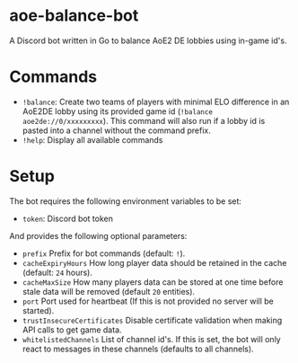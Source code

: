 # aoe-balance-bot
A Discord bot written in Go to balance AoE2 DE lobbies using in-game id's. 

# Commands
- `!balance`: Create two teams of players with minimal ELO difference in an AoE2DE lobby using its provided game id (`!balance aoe2de://0/xxxxxxxxx`). This command will also run if a lobby id is pasted into a channel without the command prefix.
- `!help`: Display all available commands

# Setup
The bot requires the following environment variables to be set:
- `token`: Discord bot token

And provides the following optional parameters:
- `prefix` Prefix for bot commands (default: `!`).
- `cacheExpiryHours` How long player data should be retained in the cache (default: `24` hours).
- `cacheMaxSize` How many players data can be stored at one time before stale data will be removed (default `20` entities).
- `port` Port used for heartbeat (If this is not provided no server will be started).
- `trustInsecureCertificates` Disable certificate validation when making API calls to get game data.
- `whitelistedChannels` List of channel id's. If this is set, the bot will only react to messages in these channels (defaults to all channels).